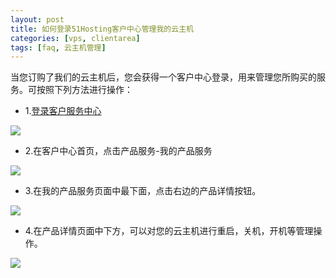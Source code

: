 ```yaml
---
layout: post
title: 如何登录51Hosting客户中心管理我的云主机
categories: [vps, clientarea]
tags: [faq, 云主机管理]
---
```

当您订购了我们的云主机后，您会获得一个客户中心登录，用来管理您所购买的服务。可按照下列方法进行操作：

*    1.[登录客户服务中心](http://portal.51hosting.com)

![][1]
     
*   2.在客户中心首页，点击产品服务-我的产品服务

![][2]

*   3.在我的产品服务页面中最下面，点击右边的产品详情按钮。

![][3]

*   4.在产品详情页面中下方，可以对您的云主机进行重启，关机，开机等管理操作。

![][4]

[1]:http://voga.emagineconcept.com/caicai/plesk11/S5.jpg
[2]:http://voga.emagineconcept.com/caicai/plesk11/S8.jpg
[3]:http://voga.emagineconcept.com/caicai/plesk11/S9.jpg
[4]:http://voga.emagineconcept.com/caicai/plesk11/S10.jpg
